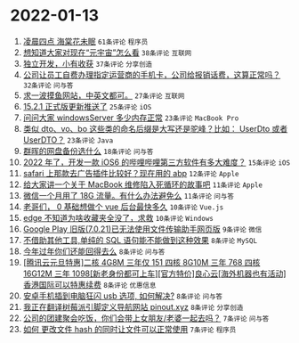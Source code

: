# 2022-01-13

1. [凌晨四点 海棠花未眠](https://www.v2ex.com/t/827935) `61条评论` `程序员`
1. [想知道大家对现在“元宇宙”怎么看](https://www.v2ex.com/t/827970) `38条评论` `互联网`
1. [独立开发，小有收获](https://www.v2ex.com/t/827946) `37条评论` `分享创造`
1. [公司让员工自费办理指定运营商的手机卡，公司给报销话费，这算正常吗？](https://www.v2ex.com/t/827967) `32条评论` `问与答`
1. [求一波摸鱼网站，中英文都可。](https://www.v2ex.com/t/827938) `27条评论` `互联网`
1. [15.2.1 正式版更新推送了](https://www.v2ex.com/t/827955) `25条评论` `iOS`
1. [问问大家 windowsServer 多少内存正常](https://www.v2ex.com/t/827941) `23条评论` `MacBook Pro`
1. [类似 dto、vo、bo 这些类的命名后缀是大写还是驼峰？比如： UserDto 或者 UserDTO？](https://www.v2ex.com/t/827939) `23条评论` `Java`
1. [群晖的网盘备份选什么](https://www.v2ex.com/t/827964) `18条评论` `问与答`
1. [2022 年了，开发一款 iOS6 的哔哩哔哩第三方软件有多大难度？](https://www.v2ex.com/t/827966) `15条评论` `iOS`
1. [safari 上那款去广告插件比较好？现在用的 abp](https://www.v2ex.com/t/827950) `12条评论` `Apple`
1. [给大家讲一个关于 MacBook 维修陷入死循环的故事吧](https://www.v2ex.com/t/827988) `11条评论` `Apple`
1. [微信一个月用了 18G 流量。有什么办法避免么](https://www.v2ex.com/t/827982) `11条评论` `问与答`
1. [老哥们， 0 基础想做个 vue 后台最快多久](https://www.v2ex.com/t/827987) `10条评论` `Vue.js`
1. [edge 不知道为啥收藏夹全没了，求救](https://www.v2ex.com/t/827986) `10条评论` `Windows`
1. [Google Play 旧版(7.0.21)已无法使用文件传输助手网页版](https://www.v2ex.com/t/827973) `9条评论` `微信`
1. [不借助其他工具,单纯的 SQL 语句能不能做到这种效果](https://www.v2ex.com/t/827969) `8条评论` `MySQL`
1. [今年过年你们还能回得去么](https://www.v2ex.com/t/827965) `8条评论` `问与答`
1. [[腾讯云元旦特惠]二核 4G8M 三年仅 151 四核 8G10M 三年 768 四核 16G12M 三年 1098[新老身份都可上车][官方特价]良心云[海外机器也有活动]香港国际可以特惠续费](https://www.v2ex.com/t/827957) `8条评论` `优惠信息`
1. [安卓手机插到电脑狂闪 usb 选项, 如何解决?](https://www.v2ex.com/t/827945) `8条评论` `问与答`
1. [我正在翻译树莓派引脚定义导航网站 pinout.xyz](https://www.v2ex.com/t/827936) `8条评论` `分享创造`
1. [公司的团建聚会吃饭，你们会带上女朋友/老婆一起去吗？](https://www.v2ex.com/t/827991) `7条评论` `问与答`
1. [如何 更改文件 hash 的同时让文件可以正常使用](https://www.v2ex.com/t/827977) `7条评论` `程序员`
